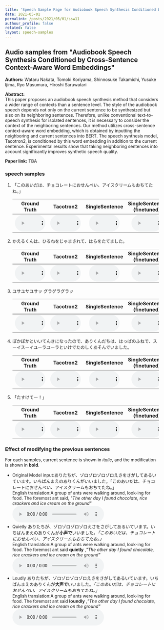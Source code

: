 ```yaml
---
title: 'Speech Sample Page for Audiobook Speech Synthesis Conditioned by Cross-Sentence Context-Aware Word Embeddings'
date: 2021-05-01
permalink: /posts/2021/05/01/ssw11
authour_profile: false
related: false
layout: speech-samples
---
```




## Audio samples from "Audiobook Speech Synthesis Conditioned by Cross-Sentence Context-Aware Word Embeddings"

**Authors:** Wataru Nakata, Tomoki Koriyama, Shinnosuke Takamichi, Yusuke Ijima, Ryo Masumura, Hiroshi Saruwatari 

**Abstract:** <br>
This paper proposes an audiobook speech synthesis method that considers a wider range of contexts than a sentence level. The style of the audiobook speech depends not only on the current sentence to be synthesized but also on its neighboring sentences. Therefore, unlike conventional text-to-speech synthesis for isolated sentences, it is necessary to consider the context of the neighboring sentences. Our method utilizes cross-sentence context-aware word embedding, which is obtained by inputting the neighboring and current sentences into BERT. The speech synthesis model, Tacotron2, is conditioned by this word embedding in addition to the current sentence. Experimental results show that taking neighboring sentences into account significantly improves synthetic speech quality.

**Paper link:** TBA
### speech samples
1. 「このあいだは、チョコレートにおせんべい、アイスクリームもおちてたね。」<br>

    | Ground Truth | Tacotron2 | SingleSentence | SingleSentence<br>(finetuned) |  MultiSentences | MultiSentences<br>(finetuned)|
    |:---:|:---:|:---:|:---:|:---:|:---:|
    | <audio style="width: 100px;" src='/files/SSW11/gpe/ground_truth/22_05khz_test2.wav' controls preload></audio> | <audio style="width: 100px;" src='/files/SSW11/gpe/audiobook_pretrained/test2.wav' controls preload></audio> | <audio style="width: 100px;" src='/files/SSW11/gpe/one_sentence_audiobook/test2.wav' controls preload></audio> | <audio style="width: 100px;" src='/files/SSW11/gpe/one_sentence_audiobook_bert/test2.wav' controls preload></audio> |<audio style="width: 100px;" src='/files/SSW11/gpe/without_de_audiobook/test2.wav' controls preload></audio> | <audio style="width: 100px;" src='/files/SSW11/gpe/without_de_audiobook_bert/test2.wav' controls preload></audio> |
2. かえるくんは、ひるねをじゃまされて、はらをたてました。<br>

    | Ground Truth | Tacotron2 | SingleSentence | SingleSentence<br>(finetuned) |  MultiSentences | MultiSentences<br>(finetuned)|
    |:---:|:---:|:---:|:---:|:---:|:---:|
    | <audio style="width: 100px;" src='/files/SSW11/gpe/ground_truth/22_05khz_test8.wav' controls preload></audio> | <audio style="width: 100px;" src='/files/SSW11/gpe/audiobook_pretrained/test8.wav' controls preload></audio> | <audio style="width: 100px;" src='/files/SSW11/gpe/one_sentence_audiobook/test8.wav' controls preload></audio> | <audio style="width: 100px;" src='/files/SSW11/gpe/one_sentence_audiobook_bert/test8.wav' controls preload></audio> |<audio style="width: 100px;" src='/files/SSW11/gpe/without_de_audiobook/test8.wav' controls preload></audio> | <audio style="width: 100px;" src='/files/SSW11/gpe/without_de_audiobook_bert/test8.wav' controls preload></audio> |

1. ユサユサユサッ グラグラグラッ<br>

    | Ground Truth | Tacotron2 | SingleSentence | SingleSentence<br>(finetuned) |  MultiSentences | MultiSentences<br>(finetuned)|
    |:---:|:---:|:---:|:---:|:---:|:---:|
    | <audio style="width: 100px;" src='/files/SSW11/gpe/ground_truth/22_05khz_test18.wav' controls preload></audio> | <audio style="width: 100px;" src='/files/SSW11/gpe/audiobook_pretrained/test18.wav' controls preload></audio> | <audio style="width: 100px;" src='/files/SSW11/gpe/one_sentence_audiobook/test18.wav' controls preload></audio> | <audio style="width: 100px;" src='/files/SSW11/gpe/one_sentence_audiobook_bert/test18.wav' controls preload></audio> |<audio style="width: 100px;" src='/files/SSW11/gpe/without_de_audiobook/test18.wav' controls preload></audio> | <audio style="width: 100px;" src='/files/SSW11/gpe/without_de_audiobook_bert/test18.wav' controls preload></audio> |
1. ぽかぽかといいてんきになったので、ありくんだちは、はっぱのふねで、スーイスーイユーラユーラといけでたのしくあそんでいました。<br>

    | Ground Truth | Tacotron2 | SingleSentence | SingleSentence<br>(finetuned) |  MultiSentences | MultiSentences<br>(finetuned)|
    |:---:|:---:|:---:|:---:|:---:|:---:|
    | <audio style="width: 100px;" src='/files/SSW11/gpe/ground_truth/22_05khz_test28.wav' controls preload></audio> | <audio style="width: 100px;" src='/files/SSW11/gpe/audiobook_pretrained/test28.wav' controls preload></audio> | <audio style="width: 100px;" src='/files/SSW11/gpe/one_sentence_audiobook/test28.wav' controls preload></audio> | <audio style="width: 100px;" src='/files/SSW11/gpe/one_sentence_audiobook_bert/test28.wav' controls preload></audio> |<audio style="width: 100px;" src='/files/SSW11/gpe/without_de_audiobook/test28.wav' controls preload></audio> | <audio style="width: 100px;" src='/files/SSW11/gpe/without_de_audiobook_bert/test28.wav' controls preload></audio> |

1. 「たすけてー！」<br>

    | Ground Truth | Tacotron2 | SingleSentence | SingleSentence<br>(finetuned) |  MultiSentences | MultiSentences<br>(finetuned)|
    |:---:|:---:|:---:|:---:|:---:|:---:|
    | <audio style="width: 100px;" src='/files/SSW11/gpe/ground_truth/22_05khz_test38.wav' controls preload></audio> | <audio style="width: 100px;" src='/files/SSW11/gpe/audiobook_pretrained/test38.wav' controls preload></audio> | <audio style="width: 100px;" src='/files/SSW11/gpe/one_sentence_audiobook/test38.wav' controls preload></audio> | <audio style="width: 100px;" src='/files/SSW11/gpe/one_sentence_audiobook_bert/test38.wav' controls preload></audio> |<audio style="width: 100px;" src='/files/SSW11/gpe/without_de_audiobook/test38.wav' controls preload></audio> | <audio style="width: 100px;" src='/files/SSW11/gpe/without_de_audiobook_bert/test38.wav' controls preload></audio> |

### Effect of modifying the previous sentences

For each samples, current sentence is shown in *italic*, and the modification is shown in **bold**.
* Original
Model input:ありたちが、ゾロゾロゾロゾロえさをさがしてあるいています。いちばんまえのありくんがいいました。「このあいだは、チョコレートにおせんべい、アイスクリームもおちてたね。」<br>
English translation:A group of ants were walking around, look-ing for food. The foremost ant said, *"The other day I found chocolate, rice crackers and ice cream on the ground"* <br>
<audio  src='/files/SSW11/gpe/without_de_audiobook_bert/test2.wav' controls preload></audio>
* Quietly
ありたちが、ゾロゾロゾロゾロえさをさがしてあるいています。いちばんまえのありくんが**小声で**いいました。*「このあいだは、チョコレートにおせんべい、アイスクリームもおちてたね。」* <br>
English translation:A group of ants were walking around, look-ing for food. The foremost ant said **quietly** ,*"The other day I found chocolate, rice crackers and ice cream on the ground"* <br>
<audio  src='/files/SSW11/kogoe/test2.wav' controls preload></audio>
* Loudly
ありたちが、ゾロゾロゾロゾロえさをさがしてあるいています。いちばんまえのありくんが**大声で**いいました。*「このあいだは、チョコレートにおせんべい、アイスクリームもおちてたね。」* <br>
English translation:A group of ants were walking around, look-ing for food. The foremost ant said **loundly** ,*"The other day I found chocolate, rice crackers and ice cream on the ground"* <br>
<audio  src='/files/SSW11/oogoe/test2.wav' controls preload></audio>